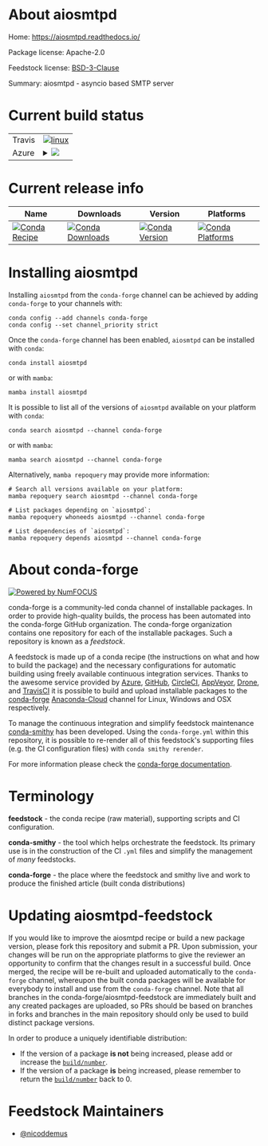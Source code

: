 About aiosmtpd
==============

Home: https://aiosmtpd.readthedocs.io/

Package license: Apache-2.0

Feedstock license: [BSD-3-Clause](https://github.com/conda-forge/aiosmtpd-feedstock/blob/main/LICENSE.txt)

Summary: aiosmtpd - asyncio based SMTP server

Current build status
====================


<table><tr>
    <td>Travis</td>
    <td>
      <a href="https://app.travis-ci.com/conda-forge/aiosmtpd-feedstock">
        <img alt="linux" src="https://img.shields.io/travis/com/conda-forge/aiosmtpd-feedstock/main.svg?label=Linux">
      </a>
    </td>
  </tr>
    
  <tr>
    <td>Azure</td>
    <td>
      <details>
        <summary>
          <a href="https://dev.azure.com/conda-forge/feedstock-builds/_build/latest?definitionId=16110&branchName=main">
            <img src="https://dev.azure.com/conda-forge/feedstock-builds/_apis/build/status/aiosmtpd-feedstock?branchName=main">
          </a>
        </summary>
        <table>
          <thead><tr><th>Variant</th><th>Status</th></tr></thead>
          <tbody><tr>
              <td>linux_64_python3.10.____cpython</td>
              <td>
                <a href="https://dev.azure.com/conda-forge/feedstock-builds/_build/latest?definitionId=16110&branchName=main">
                  <img src="https://dev.azure.com/conda-forge/feedstock-builds/_apis/build/status/aiosmtpd-feedstock?branchName=main&jobName=linux&configuration=linux_64_python3.10.____cpython" alt="variant">
                </a>
              </td>
            </tr><tr>
              <td>linux_64_python3.7.____cpython</td>
              <td>
                <a href="https://dev.azure.com/conda-forge/feedstock-builds/_build/latest?definitionId=16110&branchName=main">
                  <img src="https://dev.azure.com/conda-forge/feedstock-builds/_apis/build/status/aiosmtpd-feedstock?branchName=main&jobName=linux&configuration=linux_64_python3.7.____cpython" alt="variant">
                </a>
              </td>
            </tr><tr>
              <td>linux_64_python3.8.____73_pypy</td>
              <td>
                <a href="https://dev.azure.com/conda-forge/feedstock-builds/_build/latest?definitionId=16110&branchName=main">
                  <img src="https://dev.azure.com/conda-forge/feedstock-builds/_apis/build/status/aiosmtpd-feedstock?branchName=main&jobName=linux&configuration=linux_64_python3.8.____73_pypy" alt="variant">
                </a>
              </td>
            </tr><tr>
              <td>linux_64_python3.8.____cpython</td>
              <td>
                <a href="https://dev.azure.com/conda-forge/feedstock-builds/_build/latest?definitionId=16110&branchName=main">
                  <img src="https://dev.azure.com/conda-forge/feedstock-builds/_apis/build/status/aiosmtpd-feedstock?branchName=main&jobName=linux&configuration=linux_64_python3.8.____cpython" alt="variant">
                </a>
              </td>
            </tr><tr>
              <td>linux_64_python3.9.____73_pypy</td>
              <td>
                <a href="https://dev.azure.com/conda-forge/feedstock-builds/_build/latest?definitionId=16110&branchName=main">
                  <img src="https://dev.azure.com/conda-forge/feedstock-builds/_apis/build/status/aiosmtpd-feedstock?branchName=main&jobName=linux&configuration=linux_64_python3.9.____73_pypy" alt="variant">
                </a>
              </td>
            </tr><tr>
              <td>linux_64_python3.9.____cpython</td>
              <td>
                <a href="https://dev.azure.com/conda-forge/feedstock-builds/_build/latest?definitionId=16110&branchName=main">
                  <img src="https://dev.azure.com/conda-forge/feedstock-builds/_apis/build/status/aiosmtpd-feedstock?branchName=main&jobName=linux&configuration=linux_64_python3.9.____cpython" alt="variant">
                </a>
              </td>
            </tr><tr>
              <td>linux_aarch64_python3.10.____cpython</td>
              <td>
                <a href="https://dev.azure.com/conda-forge/feedstock-builds/_build/latest?definitionId=16110&branchName=main">
                  <img src="https://dev.azure.com/conda-forge/feedstock-builds/_apis/build/status/aiosmtpd-feedstock?branchName=main&jobName=linux&configuration=linux_aarch64_python3.10.____cpython" alt="variant">
                </a>
              </td>
            </tr><tr>
              <td>linux_aarch64_python3.7.____cpython</td>
              <td>
                <a href="https://dev.azure.com/conda-forge/feedstock-builds/_build/latest?definitionId=16110&branchName=main">
                  <img src="https://dev.azure.com/conda-forge/feedstock-builds/_apis/build/status/aiosmtpd-feedstock?branchName=main&jobName=linux&configuration=linux_aarch64_python3.7.____cpython" alt="variant">
                </a>
              </td>
            </tr><tr>
              <td>linux_aarch64_python3.8.____73_pypy</td>
              <td>
                <a href="https://dev.azure.com/conda-forge/feedstock-builds/_build/latest?definitionId=16110&branchName=main">
                  <img src="https://dev.azure.com/conda-forge/feedstock-builds/_apis/build/status/aiosmtpd-feedstock?branchName=main&jobName=linux&configuration=linux_aarch64_python3.8.____73_pypy" alt="variant">
                </a>
              </td>
            </tr><tr>
              <td>linux_aarch64_python3.8.____cpython</td>
              <td>
                <a href="https://dev.azure.com/conda-forge/feedstock-builds/_build/latest?definitionId=16110&branchName=main">
                  <img src="https://dev.azure.com/conda-forge/feedstock-builds/_apis/build/status/aiosmtpd-feedstock?branchName=main&jobName=linux&configuration=linux_aarch64_python3.8.____cpython" alt="variant">
                </a>
              </td>
            </tr><tr>
              <td>linux_aarch64_python3.9.____73_pypy</td>
              <td>
                <a href="https://dev.azure.com/conda-forge/feedstock-builds/_build/latest?definitionId=16110&branchName=main">
                  <img src="https://dev.azure.com/conda-forge/feedstock-builds/_apis/build/status/aiosmtpd-feedstock?branchName=main&jobName=linux&configuration=linux_aarch64_python3.9.____73_pypy" alt="variant">
                </a>
              </td>
            </tr><tr>
              <td>linux_aarch64_python3.9.____cpython</td>
              <td>
                <a href="https://dev.azure.com/conda-forge/feedstock-builds/_build/latest?definitionId=16110&branchName=main">
                  <img src="https://dev.azure.com/conda-forge/feedstock-builds/_apis/build/status/aiosmtpd-feedstock?branchName=main&jobName=linux&configuration=linux_aarch64_python3.9.____cpython" alt="variant">
                </a>
              </td>
            </tr><tr>
              <td>linux_ppc64le_python3.10.____cpython</td>
              <td>
                <a href="https://dev.azure.com/conda-forge/feedstock-builds/_build/latest?definitionId=16110&branchName=main">
                  <img src="https://dev.azure.com/conda-forge/feedstock-builds/_apis/build/status/aiosmtpd-feedstock?branchName=main&jobName=linux&configuration=linux_ppc64le_python3.10.____cpython" alt="variant">
                </a>
              </td>
            </tr><tr>
              <td>linux_ppc64le_python3.7.____cpython</td>
              <td>
                <a href="https://dev.azure.com/conda-forge/feedstock-builds/_build/latest?definitionId=16110&branchName=main">
                  <img src="https://dev.azure.com/conda-forge/feedstock-builds/_apis/build/status/aiosmtpd-feedstock?branchName=main&jobName=linux&configuration=linux_ppc64le_python3.7.____cpython" alt="variant">
                </a>
              </td>
            </tr><tr>
              <td>linux_ppc64le_python3.8.____73_pypy</td>
              <td>
                <a href="https://dev.azure.com/conda-forge/feedstock-builds/_build/latest?definitionId=16110&branchName=main">
                  <img src="https://dev.azure.com/conda-forge/feedstock-builds/_apis/build/status/aiosmtpd-feedstock?branchName=main&jobName=linux&configuration=linux_ppc64le_python3.8.____73_pypy" alt="variant">
                </a>
              </td>
            </tr><tr>
              <td>linux_ppc64le_python3.8.____cpython</td>
              <td>
                <a href="https://dev.azure.com/conda-forge/feedstock-builds/_build/latest?definitionId=16110&branchName=main">
                  <img src="https://dev.azure.com/conda-forge/feedstock-builds/_apis/build/status/aiosmtpd-feedstock?branchName=main&jobName=linux&configuration=linux_ppc64le_python3.8.____cpython" alt="variant">
                </a>
              </td>
            </tr><tr>
              <td>linux_ppc64le_python3.9.____73_pypy</td>
              <td>
                <a href="https://dev.azure.com/conda-forge/feedstock-builds/_build/latest?definitionId=16110&branchName=main">
                  <img src="https://dev.azure.com/conda-forge/feedstock-builds/_apis/build/status/aiosmtpd-feedstock?branchName=main&jobName=linux&configuration=linux_ppc64le_python3.9.____73_pypy" alt="variant">
                </a>
              </td>
            </tr><tr>
              <td>linux_ppc64le_python3.9.____cpython</td>
              <td>
                <a href="https://dev.azure.com/conda-forge/feedstock-builds/_build/latest?definitionId=16110&branchName=main">
                  <img src="https://dev.azure.com/conda-forge/feedstock-builds/_apis/build/status/aiosmtpd-feedstock?branchName=main&jobName=linux&configuration=linux_ppc64le_python3.9.____cpython" alt="variant">
                </a>
              </td>
            </tr><tr>
              <td>osx_64_python3.10.____cpython</td>
              <td>
                <a href="https://dev.azure.com/conda-forge/feedstock-builds/_build/latest?definitionId=16110&branchName=main">
                  <img src="https://dev.azure.com/conda-forge/feedstock-builds/_apis/build/status/aiosmtpd-feedstock?branchName=main&jobName=osx&configuration=osx_64_python3.10.____cpython" alt="variant">
                </a>
              </td>
            </tr><tr>
              <td>osx_64_python3.7.____cpython</td>
              <td>
                <a href="https://dev.azure.com/conda-forge/feedstock-builds/_build/latest?definitionId=16110&branchName=main">
                  <img src="https://dev.azure.com/conda-forge/feedstock-builds/_apis/build/status/aiosmtpd-feedstock?branchName=main&jobName=osx&configuration=osx_64_python3.7.____cpython" alt="variant">
                </a>
              </td>
            </tr><tr>
              <td>osx_64_python3.8.____73_pypy</td>
              <td>
                <a href="https://dev.azure.com/conda-forge/feedstock-builds/_build/latest?definitionId=16110&branchName=main">
                  <img src="https://dev.azure.com/conda-forge/feedstock-builds/_apis/build/status/aiosmtpd-feedstock?branchName=main&jobName=osx&configuration=osx_64_python3.8.____73_pypy" alt="variant">
                </a>
              </td>
            </tr><tr>
              <td>osx_64_python3.8.____cpython</td>
              <td>
                <a href="https://dev.azure.com/conda-forge/feedstock-builds/_build/latest?definitionId=16110&branchName=main">
                  <img src="https://dev.azure.com/conda-forge/feedstock-builds/_apis/build/status/aiosmtpd-feedstock?branchName=main&jobName=osx&configuration=osx_64_python3.8.____cpython" alt="variant">
                </a>
              </td>
            </tr><tr>
              <td>osx_64_python3.9.____73_pypy</td>
              <td>
                <a href="https://dev.azure.com/conda-forge/feedstock-builds/_build/latest?definitionId=16110&branchName=main">
                  <img src="https://dev.azure.com/conda-forge/feedstock-builds/_apis/build/status/aiosmtpd-feedstock?branchName=main&jobName=osx&configuration=osx_64_python3.9.____73_pypy" alt="variant">
                </a>
              </td>
            </tr><tr>
              <td>osx_64_python3.9.____cpython</td>
              <td>
                <a href="https://dev.azure.com/conda-forge/feedstock-builds/_build/latest?definitionId=16110&branchName=main">
                  <img src="https://dev.azure.com/conda-forge/feedstock-builds/_apis/build/status/aiosmtpd-feedstock?branchName=main&jobName=osx&configuration=osx_64_python3.9.____cpython" alt="variant">
                </a>
              </td>
            </tr><tr>
              <td>win_64_python3.10.____cpython</td>
              <td>
                <a href="https://dev.azure.com/conda-forge/feedstock-builds/_build/latest?definitionId=16110&branchName=main">
                  <img src="https://dev.azure.com/conda-forge/feedstock-builds/_apis/build/status/aiosmtpd-feedstock?branchName=main&jobName=win&configuration=win_64_python3.10.____cpython" alt="variant">
                </a>
              </td>
            </tr><tr>
              <td>win_64_python3.7.____cpython</td>
              <td>
                <a href="https://dev.azure.com/conda-forge/feedstock-builds/_build/latest?definitionId=16110&branchName=main">
                  <img src="https://dev.azure.com/conda-forge/feedstock-builds/_apis/build/status/aiosmtpd-feedstock?branchName=main&jobName=win&configuration=win_64_python3.7.____cpython" alt="variant">
                </a>
              </td>
            </tr><tr>
              <td>win_64_python3.8.____73_pypy</td>
              <td>
                <a href="https://dev.azure.com/conda-forge/feedstock-builds/_build/latest?definitionId=16110&branchName=main">
                  <img src="https://dev.azure.com/conda-forge/feedstock-builds/_apis/build/status/aiosmtpd-feedstock?branchName=main&jobName=win&configuration=win_64_python3.8.____73_pypy" alt="variant">
                </a>
              </td>
            </tr><tr>
              <td>win_64_python3.8.____cpython</td>
              <td>
                <a href="https://dev.azure.com/conda-forge/feedstock-builds/_build/latest?definitionId=16110&branchName=main">
                  <img src="https://dev.azure.com/conda-forge/feedstock-builds/_apis/build/status/aiosmtpd-feedstock?branchName=main&jobName=win&configuration=win_64_python3.8.____cpython" alt="variant">
                </a>
              </td>
            </tr><tr>
              <td>win_64_python3.9.____73_pypy</td>
              <td>
                <a href="https://dev.azure.com/conda-forge/feedstock-builds/_build/latest?definitionId=16110&branchName=main">
                  <img src="https://dev.azure.com/conda-forge/feedstock-builds/_apis/build/status/aiosmtpd-feedstock?branchName=main&jobName=win&configuration=win_64_python3.9.____73_pypy" alt="variant">
                </a>
              </td>
            </tr><tr>
              <td>win_64_python3.9.____cpython</td>
              <td>
                <a href="https://dev.azure.com/conda-forge/feedstock-builds/_build/latest?definitionId=16110&branchName=main">
                  <img src="https://dev.azure.com/conda-forge/feedstock-builds/_apis/build/status/aiosmtpd-feedstock?branchName=main&jobName=win&configuration=win_64_python3.9.____cpython" alt="variant">
                </a>
              </td>
            </tr>
          </tbody>
        </table>
      </details>
    </td>
  </tr>
</table>

Current release info
====================

| Name | Downloads | Version | Platforms |
| --- | --- | --- | --- |
| [![Conda Recipe](https://img.shields.io/badge/recipe-aiosmtpd-green.svg)](https://anaconda.org/conda-forge/aiosmtpd) | [![Conda Downloads](https://img.shields.io/conda/dn/conda-forge/aiosmtpd.svg)](https://anaconda.org/conda-forge/aiosmtpd) | [![Conda Version](https://img.shields.io/conda/vn/conda-forge/aiosmtpd.svg)](https://anaconda.org/conda-forge/aiosmtpd) | [![Conda Platforms](https://img.shields.io/conda/pn/conda-forge/aiosmtpd.svg)](https://anaconda.org/conda-forge/aiosmtpd) |

Installing aiosmtpd
===================

Installing `aiosmtpd` from the `conda-forge` channel can be achieved by adding `conda-forge` to your channels with:

```
conda config --add channels conda-forge
conda config --set channel_priority strict
```

Once the `conda-forge` channel has been enabled, `aiosmtpd` can be installed with `conda`:

```
conda install aiosmtpd
```

or with `mamba`:

```
mamba install aiosmtpd
```

It is possible to list all of the versions of `aiosmtpd` available on your platform with `conda`:

```
conda search aiosmtpd --channel conda-forge
```

or with `mamba`:

```
mamba search aiosmtpd --channel conda-forge
```

Alternatively, `mamba repoquery` may provide more information:

```
# Search all versions available on your platform:
mamba repoquery search aiosmtpd --channel conda-forge

# List packages depending on `aiosmtpd`:
mamba repoquery whoneeds aiosmtpd --channel conda-forge

# List dependencies of `aiosmtpd`:
mamba repoquery depends aiosmtpd --channel conda-forge
```


About conda-forge
=================

[![Powered by
NumFOCUS](https://img.shields.io/badge/powered%20by-NumFOCUS-orange.svg?style=flat&colorA=E1523D&colorB=007D8A)](https://numfocus.org)

conda-forge is a community-led conda channel of installable packages.
In order to provide high-quality builds, the process has been automated into the
conda-forge GitHub organization. The conda-forge organization contains one repository
for each of the installable packages. Such a repository is known as a *feedstock*.

A feedstock is made up of a conda recipe (the instructions on what and how to build
the package) and the necessary configurations for automatic building using freely
available continuous integration services. Thanks to the awesome service provided by
[Azure](https://azure.microsoft.com/en-us/services/devops/), [GitHub](https://github.com/),
[CircleCI](https://circleci.com/), [AppVeyor](https://www.appveyor.com/),
[Drone](https://cloud.drone.io/welcome), and [TravisCI](https://travis-ci.com/)
it is possible to build and upload installable packages to the
[conda-forge](https://anaconda.org/conda-forge) [Anaconda-Cloud](https://anaconda.org/)
channel for Linux, Windows and OSX respectively.

To manage the continuous integration and simplify feedstock maintenance
[conda-smithy](https://github.com/conda-forge/conda-smithy) has been developed.
Using the ``conda-forge.yml`` within this repository, it is possible to re-render all of
this feedstock's supporting files (e.g. the CI configuration files) with ``conda smithy rerender``.

For more information please check the [conda-forge documentation](https://conda-forge.org/docs/).

Terminology
===========

**feedstock** - the conda recipe (raw material), supporting scripts and CI configuration.

**conda-smithy** - the tool which helps orchestrate the feedstock.
                   Its primary use is in the construction of the CI ``.yml`` files
                   and simplify the management of *many* feedstocks.

**conda-forge** - the place where the feedstock and smithy live and work to
                  produce the finished article (built conda distributions)


Updating aiosmtpd-feedstock
===========================

If you would like to improve the aiosmtpd recipe or build a new
package version, please fork this repository and submit a PR. Upon submission,
your changes will be run on the appropriate platforms to give the reviewer an
opportunity to confirm that the changes result in a successful build. Once
merged, the recipe will be re-built and uploaded automatically to the
`conda-forge` channel, whereupon the built conda packages will be available for
everybody to install and use from the `conda-forge` channel.
Note that all branches in the conda-forge/aiosmtpd-feedstock are
immediately built and any created packages are uploaded, so PRs should be based
on branches in forks and branches in the main repository should only be used to
build distinct package versions.

In order to produce a uniquely identifiable distribution:
 * If the version of a package **is not** being increased, please add or increase
   the [``build/number``](https://docs.conda.io/projects/conda-build/en/latest/resources/define-metadata.html#build-number-and-string).
 * If the version of a package **is** being increased, please remember to return
   the [``build/number``](https://docs.conda.io/projects/conda-build/en/latest/resources/define-metadata.html#build-number-and-string)
   back to 0.

Feedstock Maintainers
=====================

* [@nicoddemus](https://github.com/nicoddemus/)

